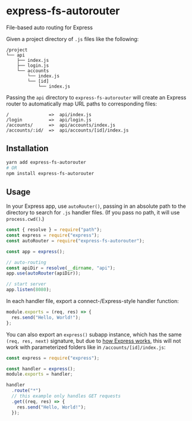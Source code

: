 # express-fs-autorouter
File-based auto routing for Express

Given a project directory of `.js` files like the following:

``` text
/project
└── api
    ├── index.js
    ├── login.js
    └── accounts
        └── index.js
        └── [id]
            └── index.js
```

Passing the `api` directory to `express-fs-autorouter` will create an Express
router to automatically map URL paths to corresponding files:

``` text
/               =>  api/index.js
/login          =>  api/login.js
/accounts/      =>  api/accounts/index.js
/accounts/:id/  =>  api/accounts/[id]/index.js
```

## Installation

``` sh
yarn add express-fs-autorouter
# OR
npm install express-fs-autorouter
```

## Usage

In your Express app, use `autoRouter()`, passing in an absolute path to the
directory to search for `.js` handler files. (If you pass no path, it will use
`process.cwd()`.)

``` js
const { resolve } = require("path");
const express = require("express");
const autoRouter = require("express-fs-autorouter");

const app = express();

// auto-routing
const apiDir = resolve(__dirname, "api");
app.use(autoRouter(apiDir));

// start server
app.listen(8080);
```

In each handler file, export a connect-/Express-style handler function:

``` js
module.exports = (req, res) => {
  res.send("Hello, World!");
};
```

You can also export an `express()` subapp instance, which has the same
`(req, res, next)` signature, but due to [how Express works][express-bug], this
will not work with parameterized folders like in `/accounts/[id]/index.js`:

[express-bug]: https://github.com/expressjs/express/issues/696

``` js
const express = require("express");

const handler = express();
module.exports = handler;

handler
  .route("*")
  // this example only handles GET requests
  .get((req, res) => {
    res.send("Hello, World!");
  });
```
